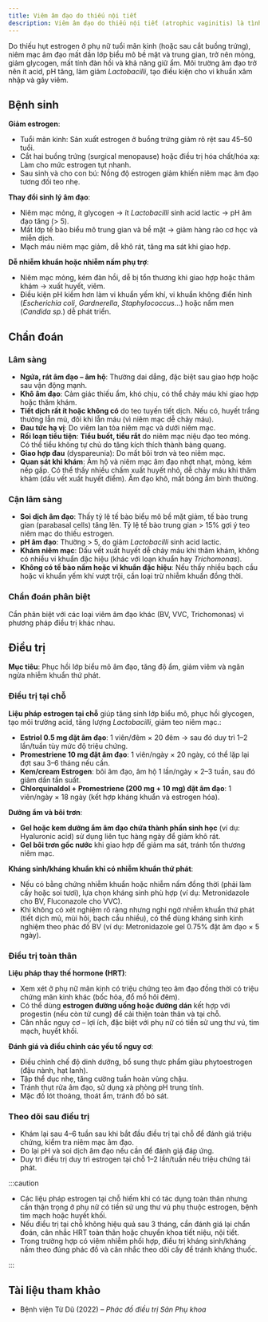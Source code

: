 ```yaml
---
title: Viêm âm đạo do thiếu nội tiết
description: Viêm âm đạo do thiếu nội tiết (atrophic vaginitis) là tình trạng thường gặp ở phụ nữ mãn kinh hoặc sau cắt buồng trứng khi giảm nồng độ estrogen dẫn đến teo niêm mạc âm đạo.
---
```


Do thiếu hụt estrogen ở phụ nữ tuổi mãn kinh (hoặc sau cắt buồng trứng), niêm mạc âm đạo mất dần lớp biểu mô bề mặt và trung gian, trở nên mỏng, giảm glycogen, mất tính đàn hồi và khả năng giữ ẩm. Môi trường âm đạo trở nên ít acid, pH tăng, làm giảm _Lactobacilli_, tạo điều kiện cho vi khuẩn xâm nhập và gây viêm.

## Bệnh sinh

**Giảm estrogen**:

- Tuổi mãn kinh: Sản xuất estrogen ở buồng trứng giảm rõ rệt sau 45–50 tuổi.
- Cắt hai buồng trứng (surgical menopause) hoặc điều trị hóa chất/hóa xạ: Làm cho mức estrogen tụt nhanh.
- Sau sinh và cho con bú: Nồng độ estrogen giảm khiến niêm mạc âm đạo tương đối teo nhẹ.

**Thay đổi sinh lý âm đạo**:

- Niêm mạc mỏng, ít glycogen → ít _Lactobacilli_ sinh acid lactic → pH âm đạo tăng (> 5).
- Mất lớp tế bào biểu mô trung gian và bề mặt → giảm hàng rào cơ học và miễn dịch.
- Mạch máu niêm mạc giảm, dễ khô rát, tăng ma sát khi giao hợp.

**Dễ nhiễm khuẩn hoặc nhiễm nấm phụ trợ**:

- Niêm mạc mỏng, kém đàn hồi, dễ bị tổn thương khi giao hợp hoặc thăm khám → xuất huyết, viêm.
- Điều kiện pH kiềm hơn làm vi khuẩn yếm khí, vi khuẩn không điển hình (_Escherichia coli_, _Gardnerella_, _Staphylococcus_...) hoặc nấm men (_Candida sp._) dễ phát triển.

## Chẩn đoán

### Lâm sàng

- **Ngứa, rát âm đạo – âm hộ**: Thường dai dẳng, đặc biệt sau giao hợp hoặc sau vận động mạnh.
- **Khô âm đạo**: Cảm giác thiếu ẩm, khó chịu, có thể chảy máu khi giao hợp hoặc thăm khám.
- **Tiết dịch rất ít hoặc không có** do teo tuyến tiết dịch. Nếu có, huyết trắng thường lẫn mủ, đôi khi lẫn máu (vì niêm mạc dễ chảy máu).
- **Đau tức hạ vị**: Do viêm lan tỏa niêm mạc và dưới niêm mạc.
- **Rối loạn tiểu tiện**: **Tiểu buốt, tiểu rắt** do niêm mạc niệu đạo teo mỏng. Có thể tiểu không tự chủ do tăng kích thích thành bàng quang.
- **Giao hợp đau** (dyspareunia): Do mất bôi trơn và teo niêm mạc.
- **Quan sát khi khám**: Âm hộ và niêm mạc âm đạo nhợt nhạt, mỏng, kém nếp gấp. Có thể thấy nhiều chấm xuất huyết nhỏ, dễ chảy máu khi thăm khám (dấu vết xuất huyết điểm). Âm đạo khô, mất bóng ẩm bình thường.

### Cận lâm sàng

- **Soi dịch âm đạo**: Thấy tỷ lệ tế bào biểu mô bề mặt giảm, tế bào trung gian (parabasal cells) tăng lên. Tỷ lệ tế bào trung gian > 15% gợi ý teo niêm mạc do thiếu estrogen.
- **pH âm đạo**: Thường > 5, do giảm _Lactobacilli_ sinh acid lactic.
- **Khám niêm mạc**: Dấu vết xuất huyết dễ chảy máu khi thăm khám, không có nhiều vi khuẩn đặc hiệu (khác với loạn khuẩn hay _Trichomonas_).
- **Không có tế bào nấm hoặc vi khuẩn đặc hiệu**: Nếu thấy nhiều bạch cầu hoặc vi khuẩn yếm khí vượt trội, cần loại trừ nhiễm khuẩn đồng thời.

### Chẩn đoán phân biệt

Cần phân biệt với các loại viêm âm đạo khác (BV, VVC, Trichomonas) vì phương pháp điều trị khác nhau.

## Điều trị

**Mục tiêu**: Phục hồi lớp biểu mô âm đạo, tăng độ ẩm, giảm viêm và ngăn ngừa nhiễm khuẩn thứ phát.

### Điều trị tại chỗ

**Liệu pháp estrogen tại chỗ** giúp tăng sinh lớp biểu mô, phục hồi glycogen, tạo môi trường acid, tăng lượng _Lactobacilli_, giảm teo niêm mạc.:

- **Estriol 0.5 mg đặt âm đạo**: 1 viên/đêm × 20 đêm → sau đó duy trì 1–2 lần/tuần tùy mức độ triệu chứng.
- **Promestriene 10 mg đặt âm đạo**: 1 viên/ngày × 20 ngày, có thể lặp lại đợt sau 3–6 tháng nếu cần.
- **Kem/cream Estrogen**: bôi âm đạo, âm hộ 1 lần/ngày × 2–3 tuần, sau đó giảm dần tần suất.
- **Chlorquinaldol + Promestriene (200 mg + 10 mg) đặt âm đạo**: 1 viên/ngày × 18 ngày (kết hợp kháng khuẩn và estrogen hóa).

**Dưỡng ẩm và bôi trơn**:

- **Gel hoặc kem dưỡng ẩm âm đạo chứa thành phần sinh học** (ví dụ: Hyaluronic acid) sử dụng liên tục hàng ngày để giảm khô rát.
- **Gel bôi trơn gốc nước** khi giao hợp để giảm ma sát, tránh tổn thương niêm mạc.

**Kháng sinh/kháng khuẩn khi có nhiễm khuẩn thứ phát**:

- Nếu có bằng chứng nhiễm khuẩn hoặc nhiễm nấm đồng thời (phải làm cấy hoặc soi tươi), lựa chọn kháng sinh phù hợp (ví dụ: Metronidazole cho BV, Fluconazole cho VVC).
- Khi không có xét nghiệm rõ ràng nhưng nghi ngờ nhiễm khuẩn thứ phát (tiết dịch mủ, mùi hôi, bạch cầu nhiều), có thể dùng kháng sinh kinh nghiệm theo phác đồ BV (ví dụ: Metronidazole gel 0.75% đặt âm đạo × 5 ngày).

### Điều trị toàn thân

**Liệu pháp thay thế hormone (HRT)**:

- Xem xét ở phụ nữ mãn kinh có triệu chứng teo âm đạo đồng thời có triệu chứng mãn kinh khác (bốc hỏa, đổ mồ hôi đêm).
- Có thể dùng **estrogen đường uống hoặc đường dán** kết hợp với progestin (nếu còn tử cung) để cải thiện toàn thân và tại chỗ.
- Cân nhắc nguy cơ – lợi ích, đặc biệt với phụ nữ có tiền sử ung thư vú, tim mạch, huyết khối.

**Đánh giá và điều chỉnh các yếu tố nguy cơ**:

- Điều chỉnh chế độ dinh dưỡng, bổ sung thực phẩm giàu phytoestrogen (đậu nành, hạt lanh).
- Tập thể dục nhẹ, tăng cường tuần hoàn vùng chậu.
- Tránh thụt rửa âm đạo, sử dụng xà phòng pH trung tính.
- Mặc đồ lót thoáng, thoát ẩm, tránh đồ bó sát.

### Theo dõi sau điều trị

- Khám lại sau 4–6 tuần sau khi bắt đầu điều trị tại chỗ để đánh giá triệu chứng, kiểm tra niêm mạc âm đạo.
- Đo lại pH và soi dịch âm đạo nếu cần để đánh giá đáp ứng.
- Duy trì điều trị duy trì estrogen tại chỗ 1–2 lần/tuần nếu triệu chứng tái phát.

:::caution

- Các liệu pháp estrogen tại chỗ hiếm khi có tác dụng toàn thân nhưng cần thận trọng ở phụ nữ có tiền sử ung thư vú phụ thuộc estrogen, bệnh tim mạch hoặc huyết khối.
- Nếu điều trị tại chỗ không hiệu quả sau 3 tháng, cần đánh giá lại chẩn đoán, cân nhắc HRT toàn thân hoặc chuyển khoa tiết niệu, nội tiết.
- Trong trường hợp có viêm nhiễm phối hợp, điều trị kháng sinh/kháng nấm theo đúng phác đồ và cân nhắc theo dõi cấy để tránh kháng thuốc.

:::

## Tài liệu tham khảo

- Bệnh viện Từ Dũ (2022) – _Phác đồ điều trị Sản Phụ khoa_
